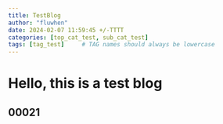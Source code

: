 ```yaml
---
title: TestBlog
author: "fluwhen"
date: 2024-02-07 11:59:45 +/-TTTT
categories: [top_cat_test, sub_cat_test]
tags: [tag_test]     # TAG names should always be lowercase
---
```


# Hello, this is a test blog

## 00021
